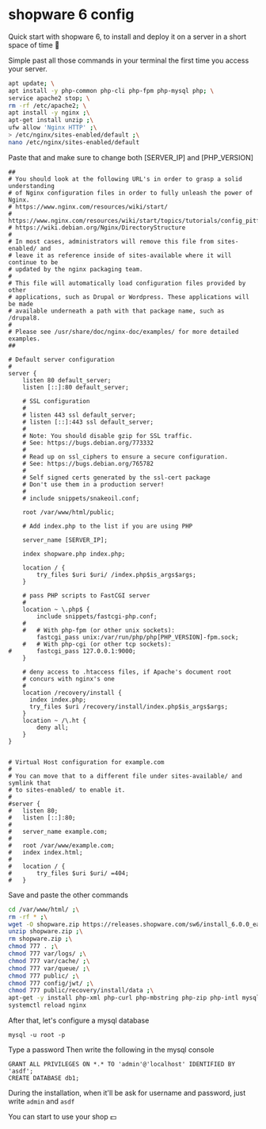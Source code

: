 # shopware 6 config
Quick start with shopware 6, to install and deploy it on a server in a short space of time :rocket:

Simple past all those commands in your terminal the first time you access your server.

``` sh
apt update; \
apt install -y php-common php-cli php-fpm php-mysql php; \
service apache2 stop; \
rm -rf /etc/apache2; \
apt install -y nginx ;\
apt-get install unzip ;\
ufw allow 'Nginx HTTP' ;\
> /etc/nginx/sites-enabled/default ;\
nano /etc/nginx/sites-enabled/default
```

Paste that and make sure to change both [SERVER_IP] and [PHP_VERSION]

```
##
# You should look at the following URL's in order to grasp a solid understanding
# of Nginx configuration files in order to fully unleash the power of Nginx.
# https://www.nginx.com/resources/wiki/start/
# https://www.nginx.com/resources/wiki/start/topics/tutorials/config_pitfalls/
# https://wiki.debian.org/Nginx/DirectoryStructure
#
# In most cases, administrators will remove this file from sites-enabled/ and
# leave it as reference inside of sites-available where it will continue to be
# updated by the nginx packaging team.
#
# This file will automatically load configuration files provided by other
# applications, such as Drupal or Wordpress. These applications will be made
# available underneath a path with that package name, such as /drupal8.
#
# Please see /usr/share/doc/nginx-doc/examples/ for more detailed examples.
##

# Default server configuration
#
server {
	listen 80 default_server;
	listen [::]:80 default_server;

	# SSL configuration
	#
	# listen 443 ssl default_server;
	# listen [::]:443 ssl default_server;
	#
	# Note: You should disable gzip for SSL traffic.
	# See: https://bugs.debian.org/773332
	#
	# Read up on ssl_ciphers to ensure a secure configuration.
	# See: https://bugs.debian.org/765782
	#
	# Self signed certs generated by the ssl-cert package
	# Don't use them in a production server!
	#
	# include snippets/snakeoil.conf;

	root /var/www/html/public;

	# Add index.php to the list if you are using PHP

	server_name [SERVER_IP];

    index shopware.php index.php;

    location / {
        try_files $uri $uri/ /index.php$is_args$args;
    }

	# pass PHP scripts to FastCGI server
	#
	location ~ \.php$ {
		include snippets/fastcgi-php.conf;
	#
	#	# With php-fpm (or other unix sockets):
		fastcgi_pass unix:/var/run/php/php[PHP_VERSION]-fpm.sock;
	#	# With php-cgi (or other tcp sockets):
#		fastcgi_pass 127.0.0.1:9000;
	}

	# deny access to .htaccess files, if Apache's document root
	# concurs with nginx's one
	#
    location /recovery/install {
      index index.php;
      try_files $uri /recovery/install/index.php$is_args$args;
    }
	location ~ /\.ht {
		deny all;
	}
}


# Virtual Host configuration for example.com
#
# You can move that to a different file under sites-available/ and symlink that
# to sites-enabled/ to enable it.
#
#server {
#	listen 80;
#	listen [::]:80;
#
#	server_name example.com;
#
#	root /var/www/example.com;
#	index index.html;
#
#	location / {
#		try_files $uri $uri/ =404;
#	}
```


Save and paste the other commands

``` sh
cd /var/www/html/ ;\
rm -rf * ;\
wget -O shopware.zip https://releases.shopware.com/sw6/install_6.0.0_ea1_1563354247.zip  ;\
unzip shopware.zip ;\
rm shopware.zip ;\
chmod 777 . ;\
chmod 777 var/logs/ ;\
chmod 777 var/cache/ ;\
chmod 777 var/queue/ ;\
chmod 777 public/ ;\
chmod 777 config/jwt/ ;\
chmod 777 public/recovery/install/data ;\
apt-get -y install php-xml php-curl php-mbstring php-zip php-intl mysql-server ;\
systemctl reload nginx 
```

After that, let's configure a mysql database

```
mysql -u root -p
```

Type a password
Then write the following in the mysql console

``` mysql
GRANT ALL PRIVILEGES ON *.* TO 'admin'@'localhost' IDENTIFIED BY 'asdf';
CREATE DATABASE db1;
```
During the installation, when it'll be ask for username and password, just write `admin` and `asdf`

You can start to use your shop :dollar:
